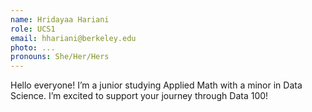```yaml
---
name: Hridayaa Hariani
role: UCS1
email: hhariani@berkeley.edu
photo: ...
pronouns: She/Her/Hers
---
```

Hello everyone! I’m a junior studying Applied Math with a minor in Data Science. I’m excited to support your journey through Data 100!